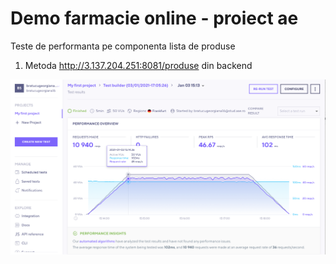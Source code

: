 # Demo farmacie online - proiect ae
Teste de performanta pe componenta lista de produse

1. Metoda http://3.137.204.251:8081/produse din backend

![alt_text](https://github.com/georgianabratucu/ae-online-store/blob/main/i1.png)
